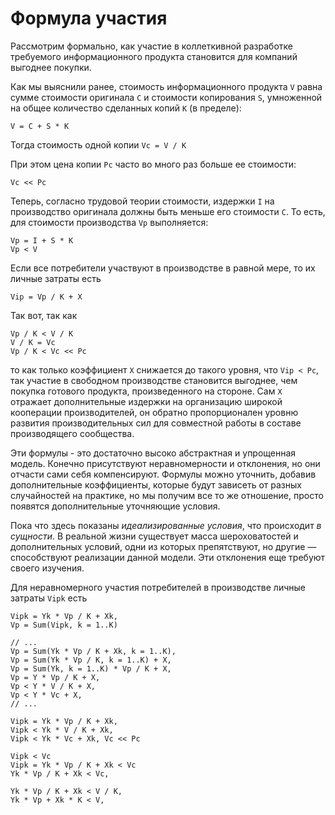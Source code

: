 # Формула участия

Рассмотрим формально, как участие в коллеткивной разработке требуемого информационного продукта становится для компаний выгоднее покупки.

Как мы выяснили ранее, стоимость информационного продукта `V` равна сумме стоимости оригинала `C` и стоимости копирования `S`, умноженной на общее количество сделанных копий `K` (в пределе):

```
V = C + S * K
```

Тогда стоимость одной копии `Vc = V / K`


При этом цена копии `Pc` часто во много раз больше ее стоимости:

```
Vc << Pc
```

Теперь, согласно трудовой теории стоимости, издержки `I` на производство оригинала должны быть меньше его стоимости `C`. То есть, для стоимости производства `Vp` выполняется:

```
Vp = I + S * K
Vp < V
```

Если все потребители участвуют в производстве в равной мере, то их личные затраты есть

```
Vip = Vp / K + X
```

Так вот, так как

```
Vp / K < V / K
V / K = Vc
Vp / K < Vc << Pc
```

то как только коэффициент `X` снижается до такого уровня, что `Vip < Pc`, так участие в свободном производстве становится выгоднее, чем покупка готового продукта, произведенного на стороне. Сам `X` отражает дополнительные издержки на организацию широкой кооперации производителей, он обратно пропорционален уровню развития производительных сил для совместной работы в составе производящего сообщества.

Эти формулы - это достаточно высоко абстрактная и упрощенная модель. Конечно присутствуют неравномерности и отклонения, но они отчасти сами себя компенсируют. Формулы можно уточнить, добавив дополнительные коэффициенты, которые будут зависеть от разных случайностей на практике, но мы получим все то же отношение, просто появятся дополнительные уточняющие условия.

Пока что здесь показаны *идеализированные условия*, что происходит *в сущности*. В реальной жизни существует масса шероховатостей и дополнительных условий, одни из которых препятствуют, но другие — способствуют реализации данной модели. Эти отклонения еще требуют своего изучения.

Для неравномерного участия потребителей в производстве личные затраты `Vipk` есть

```
Vipk = Yk * Vp / K + Xk,
Vp = Sum(Vipk, k = 1..K)

// ...
Vp = Sum(Yk * Vp / K + Xk, k = 1..K),
Vp = Sum(Yk * Vp / K, k = 1..K) + X,
Vp = Sum(Yk, k = 1..K) * Vp / K + X,
Vp = Y * Vp / K + X,
Vp < Y * V / K + X,
Vp < Y * Vc + X,
// ...

Vipk = Yk * Vp / K + Xk,
Vipk < Yk * V / K + Xk,
Vipk < Yk * Vc + Xk, Vc << Pc

Vipk < Vc
Vipk = Yk * Vp / K + Xk < Vc
Yk * Vp / K + Xk < Vc,

Yk * Vp / K + Xk < V / K,
Yk * Vp + Xk * K < V,
```
